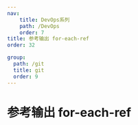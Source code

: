 ```yaml
---
nav:
    title: DevOps系列
    path: /DevOps
    order: 7
title: 参考输出 for-each-ref
order: 32

group:
  path: /git
  title: git
  order: 9
---
```


# 参考输出 for-each-ref
